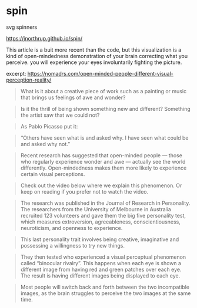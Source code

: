 # spin
svg spinners




https://jnorthrup.github.io/spin/
 
 

This article is a buit more recent than the code, but this visualization is a kind of open-mindedness demonstration of your brain correcting what you perceive.  you will experience your eyes involuntarily fighting the picture.

excerpt: https://nomadrs.com/open-minded-people-different-visual-perception-reality/


>What is it about a creative piece of work such as a painting or music that brings us feelings of awe and wonder?

>Is it the thrill of being shown something new and different? Something the artist saw that we could not?

>As Pablo Picasso put it:

>“Others have seen what is and asked why. I have seen what could be and asked why not.”

>Recent research has suggested that open-minded people — those who regularly experience wonder and awe — actually see the world differently. Open-mindedness makes them more likely to experience certain visual perceptions.

>Check out the video below where we explain this phenomenon. Or keep on reading if you prefer not to watch the video.
 
>The research was published in the Journal of Research in Personality. The researchers from the University of Melbourne in Australia recruited 123 volunteers and gave them the big five personality test, which measures extroversion, agreeableness, conscientiousness, neuroticism, and openness to experience.

>This last personality trait involves being creative, imaginative and possessing a willingness to try new things.
 
>They then tested who experienced a visual perceptual phenomenon called “binocular rivalry”. This happens when each eye is shown a different image from having red and green patches over each eye. The result is having different images being displayed to each eye.
 
>Most people will switch back and forth between the two incompatible images, as the brain struggles to perceive the two images at the same time.
